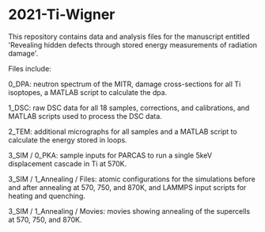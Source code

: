 # 2021-Ti-Wigner

This repository contains data and analysis files for the manuscript entitled 'Revealing hidden defects through stored energy measurements of radiation damage'.

Files include:

0_DPA: neutron spectrum of the MITR, damage cross-sections for all Ti isoptopes, a MATLAB script to calculate the dpa.

1_DSC: raw DSC data for all 18 samples, corrections, and calibrations, and MATLAB scripts used to process the DSC data.

2_TEM: additional micrographs for all samples and a MATLAB script to calculate the energy stored in loops.

3_SIM / 0_PKA: sample inputs for PARCAS to run a single 5keV displacement cascade in Ti at 570K.

3_SIM / 1_Annealing / Files: atomic configurations for the simulations before and after annealing at 570, 750, and 870K, and LAMMPS input scripts for heating and quenching.

3_SIM / 1_Annealing / Movies: movies showing annealing of the supercells at 570, 750, and 870K.
